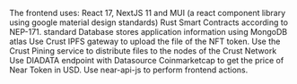 The frontend uses: React 17, NextJS 11 and MUI (a react component library using google material design standards)
Rust Smart Contracts according to NEP-171. standard
Database stores application information using MongoDB atlas
Use Crust IPFS gateway to upload the file of the NFT token.
Use the Crust Pining service to distribute files to the nodes of the Crust Network
Use DIADATA endpoint with Datasource Coinmarketcap to get the price of Near Token in USD.
Use near-api-js to perform frontend actions.
